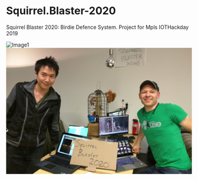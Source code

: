 # Squirrel.Blaster-2020
Squirrel Blaster 2020: Birdie Defence System.  Project for Mpls IOTHackday 2019

![Image1]("https://github.com/rashaunny/Squirrel.Blaster-2020/blob/master/Pics/Squirrel%20Blaster%202020%20Team%201.jpg")
![Image2](https://github.com/rashaunny/Squirrel.Blaster-2020/blob/master/Pics/Squirrel%20Blaster%202020%20Team%201.jpg)

